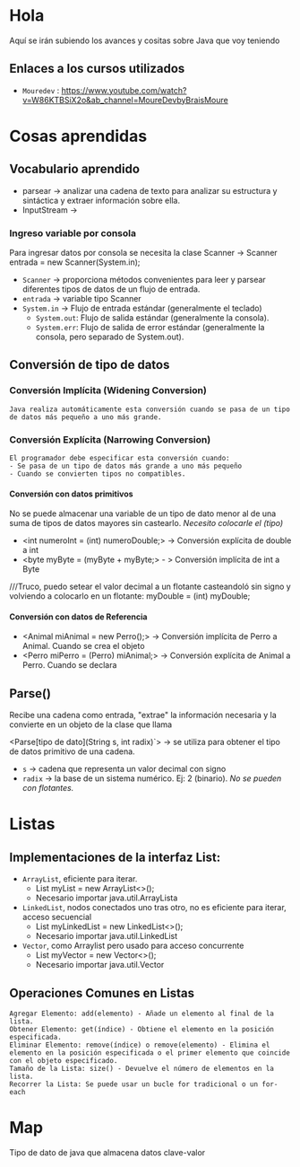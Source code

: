# Hola

Aquí se irán subiendo los avances y cositas sobre Java que voy teniendo

## Enlaces a los cursos utilizados
- `Mouredev` : https://www.youtube.com/watch?v=W86KTBSiX2o&ab_channel=MoureDevbyBraisMoure

# Cosas aprendidas

## Vocabulario aprendido
- parsear -> analizar una cadena de texto para analizar su estructura y sintáctica y extraer información sobre ella. 
- InputStream -> 

### Ingreso variable por consola
Para ingresar datos por consola se necesita la clase Scanner -> Scanner entrada = new Scanner(System.in);
- `Scanner` -> proporciona métodos convenientes para leer y parsear diferentes tipos de datos de un flujo de entrada.
- `entrada` -> variable tipo Scanner
- `System.in` -> Flujo de entrada estándar (generalmente el teclado)
    - `System.out`: Flujo de salida estándar (generalmente la consola).
    - `System.err`: Flujo de salida de error estándar (generalmente la consola, pero separado de System.out).

## Conversión de tipo de datos

### Conversión Implícita (Widening Conversion)
    Java realiza automáticamente esta conversión cuando se pasa de un tipo de datos más pequeño a uno más grande.
### Conversión Explícita (Narrowing Conversion) 
    El programador debe especificar esta conversión cuando:
    - Se pasa de un tipo de datos más grande a uno más pequeño 
    - Cuando se convierten tipos no compatibles.
#### Conversión con datos primitivos
 No se puede almacenar una variable de un tipo de dato menor al de una suma de tipos de datos mayores sin castearlo.
*Necesito colocarle el (tipo)*
 - <int numeroInt = (int) numeroDouble;> -> Conversión explícita de double a int
 - <byte myByte =  (myByte + myByte;> - > Conversión implícita de int a Byte

///Truco, puedo setear el valor decimal a un flotante casteandoló sin signo y volviendo a colocarlo en un flotante:
myDouble = (int) myDouble;
#### Conversión con datos de Referencia
 - <Animal miAnimal = new Perro();> -> Conversión implícita de Perro a Animal. Cuando se crea el objeto
 - <Perro miPerro = (Perro) miAnimal;> -> Conversión explícita de Animal a Perro. Cuando se declara
    

## Parse()
Recibe una cadena como entrada, "extrae" la información necesaria y la convierte en un objeto de la clase que llama

<Parse[tipo de dato](String s, int radix)`> -> se utiliza para obtener el tipo de datos primitivo de una cadena.
 - `s` -> cadena que representa un valor decimal con signo
 - `radix` -> la base de un sistema numérico. Ej: 2 (binario). *No se pueden con flotantes.*

 # Listas
 ## Implementaciones de la interfaz List:
- `ArrayList`, eficiente para iterar. 
    - List<String> myList = new ArrayList<>();
    - Necesario importar java.util.ArrayLista
- `LinkedList`, nodos conectados uno tras otro, no es eficiente para iterar, acceso secuencial
    - List<Boolean> myLinkedList = new LinkedList<>();
    - Necesario importar java.util.LinkedList
- `Vector`, como Arraylist pero usado para acceso concurrente
    - List<Integer> myVector = new Vector<>();
    - Necesario importar java.util.Vector
   

## Operaciones Comunes en Listas
    Agregar Elemento: add(elemento) - Añade un elemento al final de la lista.
    Obtener Elemento: get(índice) - Obtiene el elemento en la posición especificada.
    Eliminar Elemento: remove(índice) o remove(elemento) - Elimina el elemento en la posición especificada o el primer elemento que coincide con el objeto especificado.
    Tamaño de la Lista: size() - Devuelve el número de elementos en la lista.
    Recorrer la Lista: Se puede usar un bucle for tradicional o un for-each
# Map
Tipo de dato de java que almacena datos clave-valor
